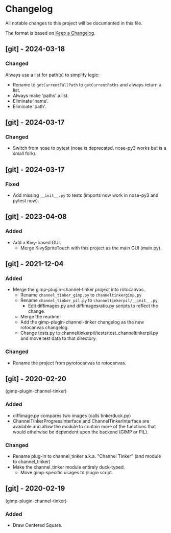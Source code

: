 # Changelog
All notable changes to this project will be documented in this file.

The format is based on [Keep a Changelog](https://keepachangelog.com/en/1.0.0/).


## [git] - 2024-03-18
### Changed
Always use a list for path(s) to simplify logic:
  - Rename to `getCurrentFullPath` to `getCurrentPaths` and always return a list.
  - Always make 'paths' a list.
  - Eliminate 'name'.
  - Eliminate 'path'.


## [git] - 2024-03-17
### Changed
- Switch from nose to pytest (nose is deprecated. nose-py3 works but is a small fork).


## [git] - 2024-03-17
### Fixed
- Add missing `__init__.py` to tests (imports now work in nose-py3 and pytest now).


## [git] - 2023-04-08
### Added
- Add a Kivy-based GUI.
  - Merge KivySpriteTouch with this project as the main GUI (main.py).


## [git] - 2021-12-04
### Added
- Merge the gimp-plugin-channel-tinker project into rotocanvas.
  - Rename `channel_tinker_gimp.py` to `channeltinkergimp.py`
  - Rename `channel_tinker_pil.py` to `channeltinkerpil/__init__.py`
    - Edit diffimages.py and diffimagesratio.py scripts to reflect the
      change.
  - Merge the readme.
  - Add the gimp-plugin-channel-tinker changelog as the new rotocanvas
    changelog.
  - Change tests.py to channeltinkerpil/tests/test_channeltinkerpil.py
    and move test data to that directory.

### Changed
- Rename the project from pyrotocanvas to rotocanvas.


## [git] - 2020-02-20
(gimp-plugin-channel-tinker)
### Added
- diffimage.py compares two images (calls tinkerduck.py)
- ChannelTinkerProgressInterface and ChannelTinkerInterface are
  available and allow the module to contain more of the functions that
  would otherwise be dependent upon the backend (GIMP or PIL).

### Changed
- Rename plug-in to channel_tinker a.k.a. "Channel Tinker" (and module
  to channel_tinker)
- Make the channel_tinker module entirely duck-typed.
    - Move gimp-specific usages to plugin script.


## [git] - 2020-02-19
(gimp-plugin-channel-tinker)
### Added
- Draw Centered Square.
